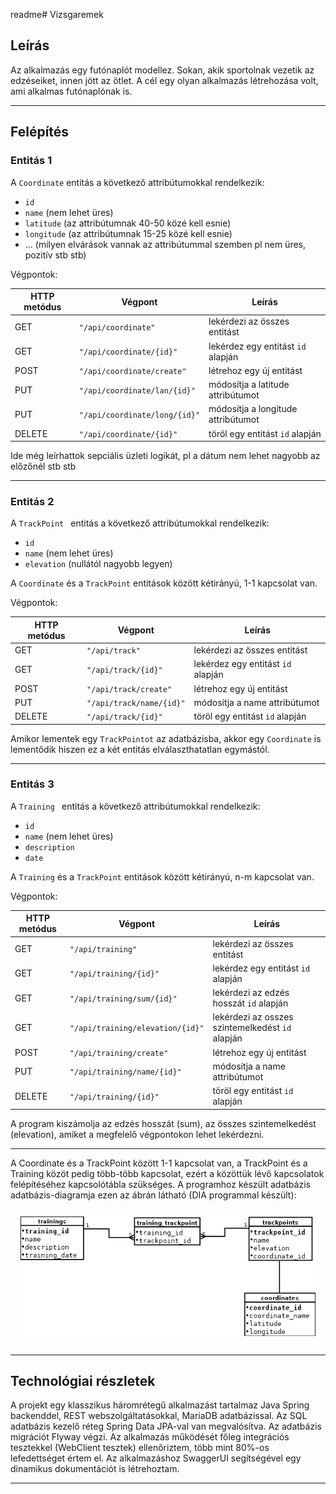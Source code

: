 readme# Vizsgaremek

## Leírás

Az alkalmazás egy futónaplót modellez. Sokan, akik sportolnak vezetik az edzéseiket, innen jött az ötlet. A cél egy olyan 
alkalmazás létrehozása volt, ami alkalmas futónaplónak is.

---

## Felépítés

### Entitás 1

A `Coordinate` entitás a következő attribútumokkal rendelkezik:

* `id`
* `name` (nem lehet üres)
* `latitude` (az attribútumnak 40-50 közé kell esnie)
* `longitude` (az attribútumnak 15-25 közé kell esnie)
* ... (milyen elvárások vannak az attribútummal szemben pl nem üres, pozitív stb stb)

Végpontok:

| HTTP metódus | Végpont                       | Leírás                             |
|--------------|-------------------------------|------------------------------------|
| GET          | `"/api/coordinate"`           | lekérdezi az összes entitást       |
| GET          | `"/api/coordinate/{id}"`      | lekérdez egy entitást `id` alapján |
| POST         | `"/api/coordinate/create"`    | létrehoz egy új entitást           |
| PUT          | `"/api/coordinate/lan/{id}"`  | módosítja a latitude attribútumot  |
| PUT          | `"/api/coordinate/long/{id}"` | módosítja a longitude attribútumot |
| DELETE       | `"/api/coordinate/{id}"`      | töröl egy entitást `id` alapján    |

Ide még leírhattok sepciális üzleti logikát, pl a dátum nem lehet nagyobb az előzőnél stb stb

---

### Entitás 2

A `TrackPoint ` entitás a következő attribútumokkal rendelkezik:

* `id`
* `name` (nem lehet üres)
* `elevation` (nullától nagyobb legyen)

A `Coordinate` és a `TrackPoint` entitások között kétirányú, 1-1 kapcsolat van.

Végpontok:

| HTTP metódus | Végpont                  | Leírás                             |
|--------------|--------------------------|------------------------------------|
| GET          | `"/api/track"`           | lekérdezi az összes entitást       |
| GET          | `"/api/track/{id}"`      | lekérdez egy entitást `id` alapján |
| POST         | `"/api/track/create"`    | létrehoz egy új entitást           |
| PUT          | `"/api/track/name/{id}"` | módosítja a name attribútumot      |
| DELETE       | `"/api/track/{id}"`      | töröl egy entitást `id` alapján      |


Amikor lementek egy `TrackPointot` az adatbázisba, akkor egy `Coordinate` is lementődik hiszen ez a két entitás elválaszthatatlan
egymástól. 

---

### Entitás 3

A `Training ` entitás a következő attribútumokkal rendelkezik:

* `id`
* `name` (nem lehet üres)
* `description`
* `date`

A `Training` és a `TrackPoint` entitások között kétirányú, n-m kapcsolat van.

Végpontok:

| HTTP metódus | Végpont                          | Leírás                                            |
|--------------|----------------------------------|---------------------------------------------------|
| GET          | `"/api/training"`                | lekérdezi az összes entitást                      |
| GET          | `"/api/training/{id}"`           | lekérdez egy entitást `id` alapján                |
| GET          | `"/api/training/sum/{id}"`       | lekérdezi az edzés hosszát `id` alapján           |
| GET          | `"/api/training/elevation/{id}"` | lekérdezi az osszes szintemelkedést `id` alapján  |
| POST         | `"/api/training/create"`         | létrehoz egy új entitást                          |
| PUT          | `"/api/training/name/{id}"`      | módosítja a name attribútumot                     |
| DELETE       | `"/api/training/{id}"`           | töröl egy entitást `id` alapján                   |


A program kiszámolja az edzés hosszát (sum), az összes szintemelkedést (elevation), amiket a megfelelő végpontokon lehet lekérdezni.

---
A Coordinate és a TrackPoint között 1-1 kapcsolat van, a TrackPoint és a Training közöt pedig több-több kapcsolat,
ezért a közöttük lévő kapcsolatok felépítéséhez kapcsolótábla szükséges. A programhoz készült adatbázis adatbázis-diagramja ezen
az ábrán látható (DIA programmal készült):

![EK adatbazisdiagram](images/vizsgaremek.png)

---

## Technológiai részletek

A projekt egy klasszikus háromrétegű alkalmazást tartalmaz Java Spring backenddel, REST webszolgáltatásokkal, MariaDB
adatbázissal. Az SQL adatbázis kezelő réteg Spring Data JPA-val van megvalósítva. Az adatbázis
migrációt Flyway végzi. Az alkalmazás működését főleg integrációs tesztekkel (WebClient tesztek) ellenőriztem,
több mint 80%-os lefedettséget értem el. Az alkalmazáshoz SwaggerUI segítségével egy dinamikus dokumentációt is létrehoztam.

---
